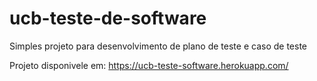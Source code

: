 # ucb-teste-de-software
Simples projeto para desenvolvimento de plano de teste e caso de teste

Projeto disponivele em: https://ucb-teste-software.herokuapp.com/
